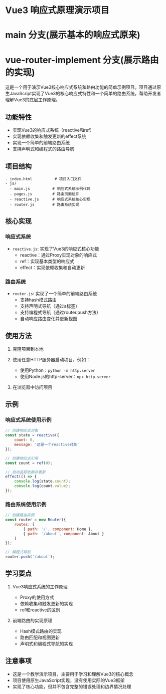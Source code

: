 # Vue3 响应式原理演示项目
# main 分支(展示基本的响应式原来)
# vue-router-implement 分支(展示路由的实现)
这是一个用于演示Vue3核心响应式系统和路由功能的简单示例项目。项目通过原生JavaScript实现了Vue3的核心响应式特性和一个简单的路由系统，帮助开发者理解Vue3的底层工作原理。

## 功能特性

- 实现Vue3的响应式系统（reactive和ref）
- 实现依赖收集和触发更新的effect系统
- 实现一个简单的前端路由系统
- 支持声明式和编程式的路由导航

## 项目结构

```
- index.html          # 项目入口文件
- js/
  - main.js          # 响应式系统示例代码
  - pages.js         # 路由页面组件
  - reactive.js      # 响应式系统核心实现
  - router.js        # 路由系统实现
```

## 核心实现

### 响应式系统

- `reactive.js`: 实现了Vue3的响应式核心功能
  - reactive：通过Proxy实现对象的响应式
  - ref：实现基本类型的响应式
  - effect：实现依赖收集和自动更新

### 路由系统

- `router.js`: 实现了一个简单的前端路由系统
  - 支持hash模式路由
  - 支持声明式导航（通过a标签）
  - 支持编程式导航（通过router.push方法）
  - 自动响应路由变化并更新视图

## 使用方法

1. 克隆项目到本地

2. 使用任意HTTP服务器启动项目，例如：
   - 使用Python：`python -m http.server`
   - 使用Node.js的http-server：`npx http-server`

3. 在浏览器中访问项目

## 示例

### 响应式系统使用示例

```javascript
// 创建响应式对象
const state = reactive({
    count: 0,
    message: '这是一个reactive对象'
});

// 创建响应式引用
const count = ref(0);

// 自动追踪依赖并更新
effect(() => {
    console.log(state.count);
    console.log(count.value);
});
```

### 路由系统使用示例

```javascript
// 创建路由实例
const router = new Router({
    routes: [
        { path: '/', component: Home },
        { path: '/about', component: About }
    ]
});

// 编程式导航
router.push('/about');
```

## 学习要点

1. Vue3响应式系统的工作原理
   - Proxy的使用方式
   - 依赖收集和触发更新的实现
   - ref和reactive的区别

2. 前端路由的实现原理
   - Hash模式路由的实现
   - 路由匹配和视图更新
   - 声明式和编程式导航的实现

## 注意事项

- 这是一个教学演示项目，主要用于学习和理解Vue3的核心概念
- 项目使用原生JavaScript实现，没有使用实际的Vue3框架
- 实现了核心功能，但并不包含完整的错误处理和边界情况处理
